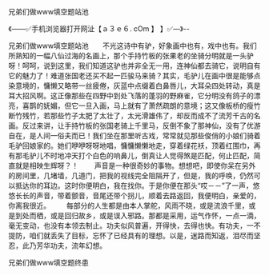 兄弟们做www填空题站池

《——✅手机浏览器打开网沚【ａ３ｅ６. cOm 】 】✅—》--

兄弟们做www填空题站池　　不光这诗中有驴，好象画中也有，戏中也有。我们所熟知的一幅八仙过海的名画上，那个手持竹板的张果老的坐骑分明就是一头驴呀！呵呵，说到这里，我们知道这驴也并非全无一用，连神仙都去骑它，说明自有它的魅力了！难道张国老还买不起一匹骏马来骑？其实，毛驴儿在画中很是能够点染意境的，慵懒又略带一丝疲倦，灰蓝中点缀着白鼻唇儿，大耳朵四处转动，真是耳大招风啊。这正像那些在四野中到处飞落的蓬羽的野麻雀，它分明没有鸽子的漂亮，喜鹊的妩媚，但它一旦入画，马上就有了萧然疏朗的意境；这又像板桥的瘦竹断竹残竹，若那些竹子太肥了太壮了，太光滑雄伟了，却反而成不了流芳千古的名画。反过来讲，让手持竹板的张国老骑上千里马，反倒不象了那神仙，没有了优游自在，是人间一俗夫而已！我们坐在那里听古戏，常常就见那些俊俏的小娘们骑着毛驴回娘家的。她们咿咿呀呀地唱，慵慵懒懒地走，穿着绿花袄，顶着红围巾，再有那毛驴儿不时地冲天打个白色的响鼻儿，倒真让人觉得煞是匹配，何止匹配，简直就是相映生辉呀？！
　　声音是一种很奇妙的事物。想想吧，即使你呆在另外的房间里，几堵墙，几道门，把我的视线完全阻隔开了，但是，我的呼唤，仍然可以抵达你的耳边。这时你便明白，我在找你。于是你便在那头“哎－－”了一声，悠悠长长的声音，带着颤音，音尾还带个拐儿，顺着去路返回，我便明白，亲爱的，你离我很近。
　　每部分的人生都是由本人掌舵，风雨不晓，或是流浪千里，或是到处而栖，或是回归故乡，或是误入邪路。那都是采用，运气作怀，一点一滴，毫无变动，也没有本领去制止。功夫似风普遍，开得快，去得也快。有功夫，一不提防，咱们就丢失了目标，忘怀了已经具有的理想。以是，迷路而知返，泪尽而坚忍，此乃芳华功夫，流年幻想。





兄弟们做www填空题终患
